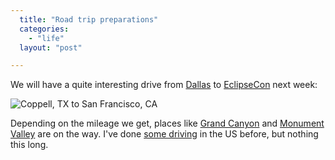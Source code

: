 ```yaml
---
  title: "Road trip preparations"
  categories: 
    - "life"
  layout: "post"

---
```

We will have a quite interesting drive from [Dallas][1] to [EclipseCon][2] next week:

![Coppell, TX to San Francisco, CA](https://d2vqpl3tx84ay5.cloudfront.net/google-maps-texas-california.jpg)

Depending on the mileage we get, places like [Grand Canyon][3] and [Monument Valley][4] are on the way. I've done [some driving][5] in the US before, but nothing this long.

[1]: http://en.wikipedia.org/wiki/Dallas
[2]: http://www.eclipsecon.org/2006/Home.do
[3]: http://en.wikipedia.org/wiki/Grand_Canyon
[4]: http://en.wikipedia.org/wiki/Monument_valley
[5]: http://www.routamc.org/gallery/trip-to-berkeley/
